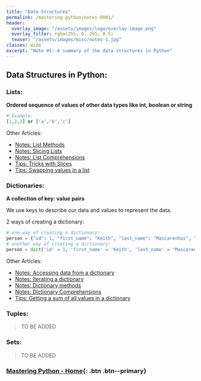 ```yaml
---
title: "Data Structures"
permalink: /mastering-python/notes-0001/
header:
  overlay_image: "/assets/images/logo/overlay-image.png"
  overlay_filter: rgba(255, 0, 255, 0.5)
  teaser: "/assets/images/misc/notes-1.jpg"
classes: wide
excerpt: "Note #1: A summary of the data structures in Python"
---
```


## Data Structures in Python:

### Lists:
**Ordered sequence of values of other data types like int, boolean or string**

```python
# Example:
[1,2,3] or ['a','b','c']
```

Other Articles:
* [Notes: List Methods](/mastering-python/notes-0004/)
* [Notes: Slicing Lists](/mastering-python/notes-0005/)
* [Notes: List Comprehensions](/mastering-python/notes-0006/)
* [Tips: Tricks with Slices](/mastering-python/tips-and-tricks-0003/)
* [Tips: Swapping values in a list](/mastering-python/tips-and-tricks-0004/)

### Dictionaries:
**A collection of key: value pairs**

We use keys to describe our data and values to represent the data.

2 ways of creating a dictionary:
```python
# one way of creating a dictionary:
person = {"id": 1, "first_name": "Keith", "last_name": "Mascarenhas", "salary": 80000.00}
# another way of creating a dictionary:
person = dict('id' = 1, 'first_name' = 'Keith', 'last_name' = 'Mascarenhas', 'salary' = 80000.0)
```

Other Articles:
* [Notes: Accessing data from a dictionary](/mastering-python/notes-0007/)
* [Notes: Iterating a dictionary](/mastering-python/notes-0008/)
* [Notes: Dictionary methods](/mastering-python/notes-0009/)
* [Notes: Dictionary Comprehensions](/mastering-python/notes-0010/)
* [Tips: Getting a sum of all values in a dictionary](/mastering-python/tips-and-tricks-0006/)

### Tuples:

>TO BE ADDED

### Sets:

>TO BE ADDED

### [Mastering Python - Home](/mastering-python/){: .btn .btn--primary}

